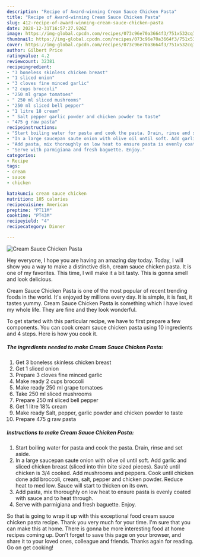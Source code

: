 ```yaml
---
description: "Recipe of Award-winning Cream Sauce Chicken Pasta"
title: "Recipe of Award-winning Cream Sauce Chicken Pasta"
slug: 412-recipe-of-award-winning-cream-sauce-chicken-pasta
date: 2020-12-31T16:57:27.926Z
image: https://img-global.cpcdn.com/recipes/073c96e70a3664f3/751x532cq70/cream-sauce-chicken-pasta-recipe-main-photo.jpg
thumbnail: https://img-global.cpcdn.com/recipes/073c96e70a3664f3/751x532cq70/cream-sauce-chicken-pasta-recipe-main-photo.jpg
cover: https://img-global.cpcdn.com/recipes/073c96e70a3664f3/751x532cq70/cream-sauce-chicken-pasta-recipe-main-photo.jpg
author: Gilbert Price
ratingvalue: 4.2
reviewcount: 32381
recipeingredient:
- "3 boneless skinless chicken breast"
- "1 sliced onion"
- "3 cloves fine minced garlic"
- "2 cups broccoli"
- "250 ml grape tomatoes"
- " 250 ml sliced mushrooms"
- "250 ml sliced bell pepper"
- "1 litre 18 cream"
- " Salt pepper garlic powder and chicken powder to taste"
- "475 g raw pasta"
recipeinstructions:
- "Start boiling water for pasta and cook the pasta. Drain, rinse and set aside."
- "In a large saucepan saute onion with olive oil until soft. Add garlic and sliced chicken breast (sliced into thin bite sized pieces). Sauté until chicken is 3/4 cooked. Add mushrooms and peppers. Cook until chicken done add broccoli, cream, salt, pepper and chicken powder. Reduce heat to med low. Sauce will start to thicken on its own."
- "Add pasta, mix thoroughly on low heat to ensure pasta is evenly coated with sauce and to heat through."
- "Serve with parmigiana and fresh baguette. Enjoy."
categories:
- Recipe
tags:
- cream
- sauce
- chicken

katakunci: cream sauce chicken 
nutrition: 105 calories
recipecuisine: American
preptime: "PT11M"
cooktime: "PT43M"
recipeyield: "4"
recipecategory: Dinner

---
```



![Cream Sauce Chicken Pasta](https://img-global.cpcdn.com/recipes/073c96e70a3664f3/751x532cq70/cream-sauce-chicken-pasta-recipe-main-photo.jpg)

Hey everyone, I hope you are having an amazing day today. Today, I will show you a way to make a distinctive dish, cream sauce chicken pasta. It is one of my favorites. This time, I will make it a bit tasty. This is gonna smell and look delicious.



Cream Sauce Chicken Pasta is one of the most popular of recent trending foods in the world. It's enjoyed by millions every day. It is simple, it is fast, it tastes yummy. Cream Sauce Chicken Pasta is something which I have loved my whole life. They are fine and they look wonderful.


To get started with this particular recipe, we have to first prepare a few components. You can cook cream sauce chicken pasta using 10 ingredients and 4 steps. Here is how you cook it.

<!--inarticleads1-->

##### The ingredients needed to make Cream Sauce Chicken Pasta:

1. Get 3 boneless skinless chicken breast
1. Get 1 sliced onion
1. Prepare 3 cloves fine minced garlic
1. Make ready 2 cups broccoli
1. Make ready 250 ml grape tomatoes
1. Take  250 ml sliced mushrooms
1. Prepare 250 ml sliced bell pepper
1. Get 1 litre 18% cream
1. Make ready  Salt, pepper, garlic powder and chicken powder to taste
1. Prepare 475 g raw pasta




<!--inarticleads2-->

##### Instructions to make Cream Sauce Chicken Pasta:

1. Start boiling water for pasta and cook the pasta. Drain, rinse and set aside.
1. In a large saucepan saute onion with olive oil until soft. Add garlic and sliced chicken breast (sliced into thin bite sized pieces). Sauté until chicken is 3/4 cooked. Add mushrooms and peppers. Cook until chicken done add broccoli, cream, salt, pepper and chicken powder. Reduce heat to med low. Sauce will start to thicken on its own.
1. Add pasta, mix thoroughly on low heat to ensure pasta is evenly coated with sauce and to heat through.
1. Serve with parmigiana and fresh baguette. Enjoy.




So that is going to wrap it up with this exceptional food cream sauce chicken pasta recipe. Thank you very much for your time. I'm sure that you can make this at home. There is gonna be more interesting food at home recipes coming up. Don't forget to save this page on your browser, and share it to your loved ones, colleague and friends. Thanks again for reading. Go on get cooking!

